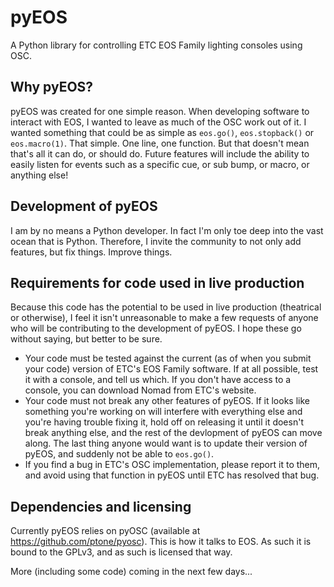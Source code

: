 # pyEOS
A Python library for controlling ETC EOS Family lighting consoles using OSC.

## Why pyEOS?
pyEOS was created for one simple reason. When developing software to interact with EOS, I wanted to leave as much of the OSC work out of it. I wanted something that could be as simple as `eos.go()`, `eos.stopback()` or `eos.macro(1)`. That simple. One line, one function. But that doesn't mean that's all it can do, or should do. Future features will include the ability to easily listen for events such as a specific cue, or sub bump, or macro, or anything else!

## Development of pyEOS
I am by no means a Python developer. In fact I'm only toe deep into the vast ocean that is Python. Therefore, I invite the community to not only add features, but fix things. Improve things.

## Requirements for code used in live production
Because this code has the potential to be used in live production (theatrical or otherwise), I feel it isn't unreasonable to make a few requests of anyone who will be contributing to the development of pyEOS. I hope these go without saying, but better to be sure.
* Your code must be tested against the current (as of when you submit your code) version of ETC's EOS Family software. If at all possible, test it with a console, and tell us which. If you don't have access to a console, you can download Nomad from ETC's website.
* Your code must not break any other features of pyEOS. If it looks like something you're working on will interfere with everything else and you're having trouble fixing it, hold off on releasing it until it doesn't break anything else, and the rest of the devlopment of pyEOS can move along. The last thing anyone would want is to update their version of pyEOS, and suddenly not be able to `eos.go()`.
* If you find a bug in ETC's OSC implementation, please report it to them, and avoid using that function in pyEOS until ETC has resolved that bug.

## Dependencies and licensing
Currently pyEOS relies on pyOSC (available at https://github.com/ptone/pyosc). This is how it talks to EOS. As such it is bound to the GPLv3, and as such is licensed that way.

More (including some code) coming in the next few days...
